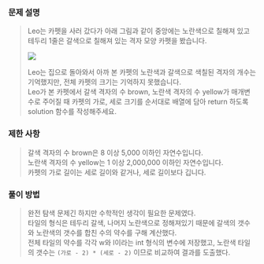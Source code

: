 ### 문제 설명

> Leo는 카펫을 사러 갔다가 아래 그림과 같이 중앙에는 노란색으로 칠해져 있고 테두리 1줄은 갈색으로 칠해져 있는 격자 모양 카펫을 봤습니다.
>
> <img src = "https://grepp-programmers.s3.ap-northeast-2.amazonaws.com/files/production/b1ebb809-f333-4df2-bc81-02682900dc2d/carpet.png">
> 
> Leo는 집으로 돌아와서 아까 본 카펫의 노란색과 갈색으로 색칠된 격자의 개수는 기억했지만, 전체 카펫의 크기는 기억하지 못했습니다.  
> Leo가 본 카펫에서 갈색 격자의 수 brown, 노란색 격자의 수 yellow가 매개변수로 주어질 때 카펫의 가로, 세로 크기를 순서대로 배열에 담아 return 하도록 solution 함수를 작성해주세요.

### 제한 사항

> 갈색 격자의 수 brown은 8 이상 5,000 이하인 자연수입니다.  
> 노란색 격자의 수 yellow는 1 이상 2,000,000 이하인 자연수입니다.  
> 카펫의 가로 길이는 세로 길이와 같거나, 세로 길이보다 깁니다.  

### 풀이 방법

> 완전 탐색 문제긴 하지만 수학적인 생각이 필요한 문제였다.  
> 타일의 형식은 테두리 갈색, 나머지 노란색으로 정해져있기 때문에 갈색의 갯수와 노란색의 갯수를 합친 수의 약수를 구해 계산했다.  
> 전체 타일의 약수를 각각 w와 l이라는 int 형식의 변수에 저장했고, 노란색 타일의 갯수는 ``` (가로 - 2) * (세로 - 2) ``` 이므로 비교하여 결과를 도출했다.
